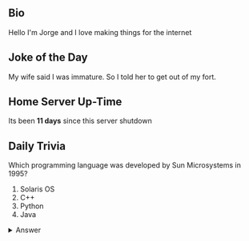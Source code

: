 ## Bio

Hello I'm Jorge and I love making things for the internet

## Joke of the Day

My wife said I was immature. So I told her to get out of my fort.

## Home Server Up-Time

Its been **11 days** since this server shutdown


## Daily Trivia

Which programming language was developed by Sun Microsystems in 1995?
 1. Solaris OS
 2. C++
 3. Python
 4. Java

<details>
  <summary>Answer</summary>
  Java
</details>
